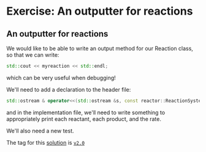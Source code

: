 Exercise: An outputter for reactions
====================================

An outputter for reactions
--------------------------

We would like to be able to write an output method for our Reaction class, so that we can write:

``` cpp
std::cout << myreaction << std::endl;
```

which can be very useful when debugging!

We'll need to add a declaration to the header file:

``` cpp
std::ostream & operator<<(std::ostream &s, const reactor::ReactionSystem& system);
```

and in the implementation file, we'll need to write something to appropriately print each reactant, each product, and the rate.

We'll also need a new test.

The tag for this [solution](https://github.com/UCL/rsd-cppcourse-example/compare/v1.9...v2.0) is [`v2.0`](https://github.com/UCL/rsd-cppcourse-example/blob/v2.0/reactor/src/ReactionSystem.h)

